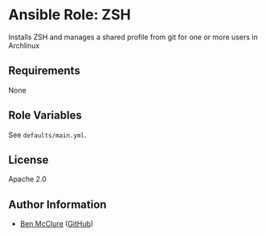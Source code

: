 # Ansible Role: ZSH

Installs ZSH and manages a shared profile from git for one or more users in Archlinux

## Requirements

None

## Role Variables

See `defaults/main.yml`.

## License

Apache 2.0

## Author Information

- [Ben McClure](https://www.benmcclure.com/) ([GitHub](https://github.com/bmcclure/))

